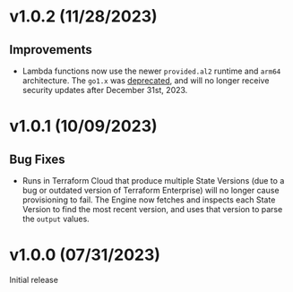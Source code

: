 # v1.0.2 (11/28/2023)

## Improvements
* Lambda functions now use the newer `provided.al2` runtime and `arm64` architecture. The `go1.x` was [deprecated](https://aws.amazon.com/blogs/compute/migrating-aws-lambda-functions-from-the-go1-x-runtime-to-the-custom-runtime-on-amazon-linux-2/), and will no longer receive security updates after December 31st, 2023. 

# v1.0.1 (10/09/2023)

## Bug Fixes
* Runs in Terraform Cloud that produce multiple State Versions (due to a bug or outdated version of Terraform Enterprise) will no longer cause provisioning to fail. The Engine now fetches and inspects each State Version to find the most recent version, and uses that version to parse the `output` values.

# v1.0.0 (07/31/2023)

Initial release
